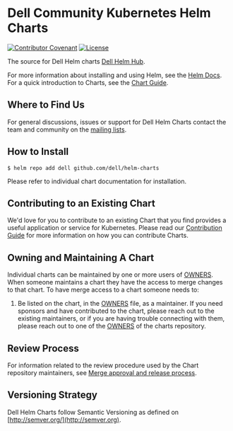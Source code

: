 <!--
Copyright (c) 2020 Dell Inc., or its subsidiaries. All Rights Reserved.

Licensed under the Apache License, Version 2.0 (the "License");
you may not use this file except in compliance with the License.
You may obtain a copy of the License at

    http://www.apache.org/licenses/LICENSE-2.0
-->

# Dell Community Kubernetes Helm Charts

[![Contributor Covenant](https://img.shields.io/badge/Contributor%20Covenant-v2.0%20adopted-ff69b4.svg)](CODE_OF_CONDUCT.md)
[![License](https://img.shields.io/github/license/dell/helm-charts)](LICENSE)

The source for Dell Helm charts [Dell Helm Hub](https://github.com/dell/helm-charts).

For more information about installing and using Helm, see the
[Helm Docs](https://helm.sh/docs/). For a quick introduction to Charts, see the [Chart Guide](https://helm.sh/docs/topics/charts/).

## Where to Find Us

For general discussions, issues or support for Dell Helm Charts contact the team and community on the [mailing lists](mailto:karavi@dell.com?subject=[Dell-Helms-Charts]%20<replace%20me%20with%20more%20specific%20subject>).

## How to Install

```console
$ helm repo add dell github.com/dell/helm-charts
```

Please refer to individual chart documentation for installation.

## Contributing to an Existing Chart

We'd love for you to contribute to an existing Chart that you find provides a useful application or service for Kubernetes. Please read our [Contribution Guide](CONTRIBUTING.md) for more information on how you can contribute Charts.

## Owning and Maintaining A Chart

Individual charts can be maintained by one or more users of [OWNERS](OWNERS). When someone maintains a chart they have the access to merge changes to that chart. To have merge access to a chart someone needs to:

1. Be listed on the chart, in the [OWNERS](OWNERS) file, as a maintainer. If you need sponsors and have contributed to the chart, please reach out to the existing maintainers, or if you are having trouble connecting with them, please reach out to one of the [OWNERS](OWNERS) of the charts repository.

## Review Process

For information related to the review procedure used by the Chart repository maintainers, see [Merge approval and release process](CONTRIBUTING.md).

## Versioning Strategy

Dell Helm Charts follow Semantic Versioning as defined on [http://semver.org/](http://semver.org).
